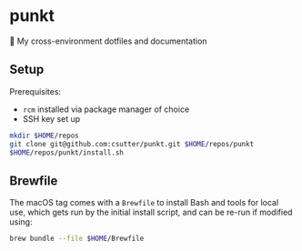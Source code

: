# punkt
📍 My cross-environment dotfiles and documentation

## Setup

Prerequisites:
- `rcm` installed via package manager of choice
- SSH key set up

```bash
mkdir $HOME/repos
git clone git@github.com:csutter/punkt.git $HOME/repos/punkt
$HOME/repos/punkt/install.sh
```

## Brewfile

The macOS tag comes with a `Brewfile` to install Bash and tools for local use, which gets run by
the initial install script, and can be re-run if modified using:

```bash
brew bundle --file $HOME/Brewfile
```
